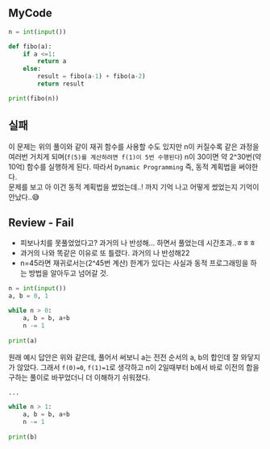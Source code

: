 ## MyCode
```python
n = int(input())

def fibo(a):
    if a <=1:
        return a
    else:
        result = fibo(a-1) + fibo(a-2)
        return result

print(fibo(n))
```

## 실패
이 문제는 위의 풀이와 같이 재귀 함수를 사용할 수도 있지만 n이 커질수록 같은 과정을 여러번 거치게 되며(`f(5)를 계산하려면 f(1)이 5번 수행된다`) n이 30이면 약 2^30번(약 10억) 함수를 실행하게 된다. 따라서 `Dynamic Programming` 즉, 동적 계획법을 써야한다. </br>
문제를 보고 아 이건 동적 계획법을 썼었는데..! 까지 기억 나고 어떻게 썼었는지 기억이 안났다..😅

## Review - Fail
- 피보나치를 못풀었었다고? 과거의 나 반성해... 하면서 풀었는데 시간초과..ㅎㅎㅎ
- 과거의 나와 똑같은 이유로 또 틀렸다. 과거의 나 반성해22
- n=45라면 재귀로서는(2^45번 계산) 한계가 있다는 사실과 동적 프로그래밍을 하는 방법을 알아두고 넘어갈 것.

```python
n = int(input())
a, b = 0, 1

while n > 0:
    a, b = b, a+b
    n -= 1
  
print(a)
```
원래 예시 답안은 위와 같은데, 풀어서 써보니 a는 전전 순서의 a, b의 합인데 잘 와닿지가 않았다.
그래서 `f(0)=0`, `f(1)=1`로 생각하고 n이 2일때부터 b에서 바로 이전의 합을 구하는 풀이로 바꾸었더니 더 이해하기 쉬워졌다.
```python
...

while n > 1:
    a, b = b, a+b
    n -= 1
    
print(b)
```
